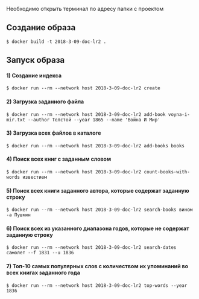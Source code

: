 Необходимо открыть терминал по адресу папки с проектом

## Создание образа

`$ docker build -t 2018-3-09-doc-lr2 .`

## Запуск образа

#### 1) Создание индекса
`$ docker run --rm --network host 2018-3-09-doc-lr2 create`

#### 2) Загрузка заданного файла
`$ docker run --rm --network host 2018-3-09-doc-lr2 add-book voyna-i-mir.txt --author Толстой --year 1865 --name 'Война И Мир'`

#### 3) Загрузка всех файлов в каталоге
`$ docker run --rm --network host 2018-3-09-doc-lr2 add-books books`

#### 4) Поиск всех книг с заданным словом
`$ docker run --rm --network host 2018-3-09-doc-lr2 count-books-with-words известием`

#### 5) Поиск всех книги заданного автора, которые содержат заданную строку
`$ docker run --rm --network host 2018-3-09-doc-lr2 search-books вином -a Пушкин`

#### 6) Поиск всех из указанного диапазона годов, которые не содержат заданную строку
`$ docker run --rm --network host 2018-3-09-doc-lr2 search-dates самолет --f 1831 --u 1836`

#### 7) Топ-10 самых популярных слов с количеством их упоминаний во всех книгах заданного года
`$ docker run --rm --network host 2018-3-09-doc-lr2 top-words --year 1836`